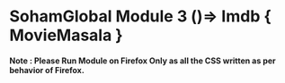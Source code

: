 
# SohamGlobal Module 3 ()=> Imdb { MovieMasala }



#### Note : Please Run Module on Firefox Only as all the CSS written as per behavior of Firefox.
